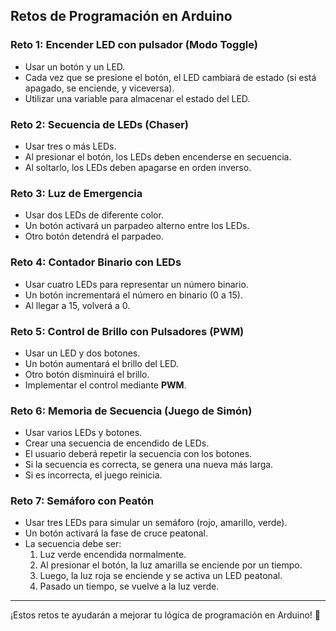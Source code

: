 ## Retos de Programación en Arduino

### **Reto 1: Encender LED con pulsador (Modo Toggle)**
- Usar un botón y un LED.
- Cada vez que se presione el botón, el LED cambiará de estado (si está apagado, se enciende, y viceversa).
- Utilizar una variable para almacenar el estado del LED.

### **Reto 2: Secuencia de LEDs (Chaser)**
- Usar tres o más LEDs.
- Al presionar el botón, los LEDs deben encenderse en secuencia.
- Al soltarlo, los LEDs deben apagarse en orden inverso.

### **Reto 3: Luz de Emergencia**
- Usar dos LEDs de diferente color.
- Un botón activará un parpadeo alterno entre los LEDs.
- Otro botón detendrá el parpadeo.

### **Reto 4: Contador Binario con LEDs**
- Usar cuatro LEDs para representar un número binario.
- Un botón incrementará el número en binario (0 a 15).
- Al llegar a 15, volverá a 0.

### **Reto 5: Control de Brillo con Pulsadores (PWM)**
- Usar un LED y dos botones.
- Un botón aumentará el brillo del LED.
- Otro botón disminuirá el brillo.
- Implementar el control mediante **PWM**.

### **Reto 6: Memoria de Secuencia (Juego de Simón)**
- Usar varios LEDs y botones.
- Crear una secuencia de encendido de LEDs.
- El usuario deberá repetir la secuencia con los botones.
- Si la secuencia es correcta, se genera una nueva más larga.
- Si es incorrecta, el juego reinicia.

### **Reto 7: Semáforo con Peatón**
- Usar tres LEDs para simular un semáforo (rojo, amarillo, verde).
- Un botón activará la fase de cruce peatonal.
- La secuencia debe ser:
  1. Luz verde encendida normalmente.
  2. Al presionar el botón, la luz amarilla se enciende por un tiempo.
  3. Luego, la luz roja se enciende y se activa un LED peatonal.
  4. Pasado un tiempo, se vuelve a la luz verde.

---

¡Estos retos te ayudarán a mejorar tu lógica de programación en Arduino! 🚀

